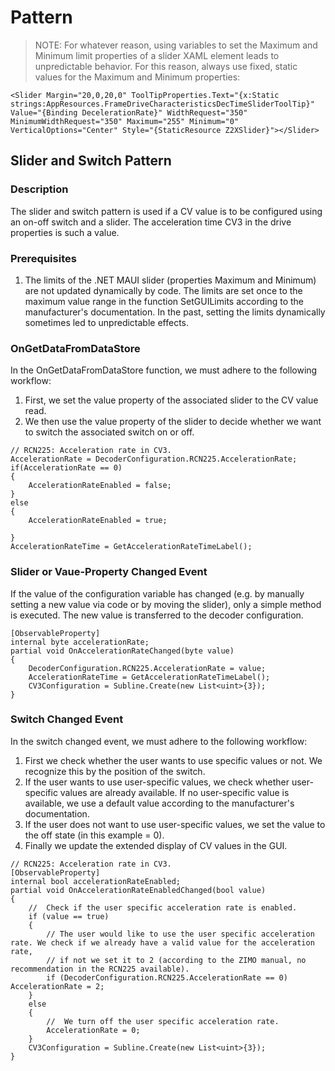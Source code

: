 # Pattern


>NOTE:
>For whatever reason, using variables to set the Maximum and Minimum limit properties of a slider XAML element leads to unpredictable behavior. For this reason, always use fixed, static values for the Maximum and Minimum properties:
```
<Slider Margin="20,0,20,0" ToolTipProperties.Text="{x:Static strings:AppResources.FrameDriveCharacteristicsDecTimeSliderToolTip}"   Value="{Binding DecelerationRate}" WidthRequest="350" MinimumWidthRequest="350" Maximum="255" Minimum="0" VerticalOptions="Center" Style="{StaticResource Z2XSlider}"></Slider>
```


## Slider and Switch Pattern
### Description
The slider and switch pattern is used if a CV value is to be configured
using an on-off switch and a slider. The acceleration time CV3 in the
drive properties is such a value.

### Prerequisites
1. The limits of the .NET MAUI slider (properties Maximum and Minimum) are not updated dynamically by code. The limits are set once to the maximum value range in the function SetGUILimits according to the manufacturer's documentation.
In the past, setting the limits dynamically sometimes led to unpredictable effects.

### OnGetDataFromDataStore
In the OnGetDataFromDataStore function, we must adhere to the following workflow:

1. First, we set the value property of the associated slider to the CV value read.
2. We then use the value property of the slider to decide whether we want to switch the associated switch on or off.

```
// RCN225: Acceleration rate in CV3.
AccelerationRate = DecoderConfiguration.RCN225.AccelerationRate;
if(AccelerationRate == 0)
{
    AccelerationRateEnabled = false;
}
else
{
    AccelerationRateEnabled = true;

}
AccelerationRateTime = GetAccelerationRateTimeLabel();
```

### Slider or Vaue-Property Changed Event
If the value of the configuration variable has changed (e.g. by manually setting a new value via code or by moving the slider), only a simple method is executed. The new value is transferred to the decoder configuration.

```
[ObservableProperty]
internal byte accelerationRate;
partial void OnAccelerationRateChanged(byte value)
{
    DecoderConfiguration.RCN225.AccelerationRate = value;
    AccelerationRateTime = GetAccelerationRateTimeLabel();
    CV3Configuration = Subline.Create(new List<uint>{3});
}
```

### Switch Changed Event
In the switch changed event, we must adhere to the following workflow:

1. First we check whether the user wants to use specific values or not. We recognize this by the position of the switch.
2. If the user wants to use user-specific values, we check whether user-specific values are already available. If no user-specific value is available, we use a default value according to the manufacturer's documentation.
3. If the user does not want to use user-specific values, we set the value to the off state (in this example = 0).
4. Finally we update the extended display of CV values in the GUI.

```
// RCN225: Acceleration rate in CV3.
[ObservableProperty]
internal bool accelerationRateEnabled;
partial void OnAccelerationRateEnabledChanged(bool value)
{
    //  Check if the user specific acceleration rate is enabled.
    if (value == true)
    {
        // The user would like to use the user specific acceleration rate. We check if we already have a valid value for the acceleration rate,
        // if not we set it to 2 (according to the ZIMO manual, no recommendation in the RCN225 available).
        if (DecoderConfiguration.RCN225.AccelerationRate == 0) AccelerationRate = 2;
    }
    else
    {
        //  We turn off the user specific acceleration rate.
        AccelerationRate = 0;
    }
    CV3Configuration = Subline.Create(new List<uint>{3});
}
```




